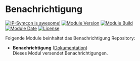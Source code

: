 # Benachrichtigung  

[![IP-Symcon is awesome!](https://img.shields.io/badge/IP--Symcon-5.5-blue.svg)](https://www.symcon.de)
[![Module Version](https://img.shields.io/badge/Module_Version-1.0-blue.svg)]()
[![Module Build](https://img.shields.io/badge/Module_Build-7-blue.svg)]()
[![Module Date](https://img.shields.io/badge/Module_Date-20210708-blue.svg)]()
[![License](https://img.shields.io/badge/License-CC%20BY--NC--SA%204.0-green.svg)](https://creativecommons.org/licenses/by-nc-sa/4.0/)

Folgende Module beinhaltet das Benachrichtigung Repository:

- __Benachrichtigung__ ([Dokumentation](Benachrichtigung))  
  Dieses Modul versendet Benachrichtigungen.